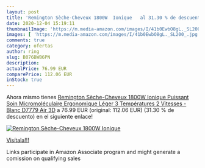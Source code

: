 ```yaml
---
layout: post
title: 'Remington Sèche-Cheveux 1800W  Ionique   al 31.30 % de descuento'
date: 2020-12-04 15:19:11
thumbnailImage: 'https://m.media-amazon.com/images/I/41b0EwbO8gL._SL200_.jpg'
images: [ 'https://m.media-amazon.com/images/I/41b0EwbO8gL._SL200_.jpg' ]
comments: true
category: ofertas
author: ring
slug: B076BWB6PN
description:
actualPrice: 76.99 EUR
comparePrice: 112.06 EUR
inStock: true
---
```


Ahora mismo tienes [Remington Sèche-Cheveux 1800W  Ionique  Puissant  Soin Micromoléculaire  Ergonomique  Léger  3 Températures  2 Vitesses - Blanc D7779 Air 3D](https://www.amazon.fr/dp/B076BWB6PN/?tag=tolees0d-21) a 76.99 EUR (original: 112.06 EUR) (31.30 %  de descuento) en el siguiente enlace!

[![Remington Sèche-Cheveux 1800W  Ionique  ](https://m.media-amazon.com/images/I/41b0EwbO8gL._SL200_.jpg)](https://www.amazon.fr/dp/B076BWB6PN/?tag=tolees0d-21)

[Visítala!!!](https://www.amazon.fr/dp/B076BWB6PN/?tag=tolees0d-21)

Links participate in Amazon Associate program and might generate a comission on qualifying sales
